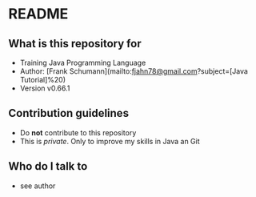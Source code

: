 # README

## What is this repository for

*   Training Java Programming Language
*   Author: [Frank Schumann](mailto:fjahn78@gmail.com?subject=[Java Tutorial]%20)
*   Version v0.66.1

## Contribution guidelines

*   Do __not__ contribute to this repository
*   This is _private_. Only to improve my skills in Java an Git

## Who do I talk to

*   see author
